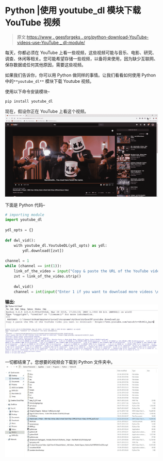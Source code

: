 # Python |使用 youtube_dl 模块下载 YouTube 视频

> 原文:[https://www . geesforgeks . org/python-download-YouTube-videos-use-YouTube _ dl-module/](https://www.geeksforgeeks.org/python-download-youtube-videos-using-youtube_dl-module/)

每天，你都必须在 YouTube 上看一些视频，这些视频可能与音乐、电影、研究、调查、休闲等相关。您可能希望存储一些视频，以备将来使用，因为缺少互联网、保存数据或任何其他原因，需要这些视频。

如果我们告诉你，你可以用 Python 做同样的事情。让我们看看如何使用 Python 中的`**youtube_dl**` 模块下载 Youtube 视频。

使用以下命令安装模块–

```py
pip install youtube_dl

```

现在，假设你正在 YouTube 上看这个视频。
![Sample Video](img/f16aa123258880d2477958017244d59f.png)

下面是 Python 代码–

```py
# importing module
import youtube_dl

ydl_opts = {}

def dwl_vid():
    with youtube_dl.YoutubeDL(ydl_opts) as ydl:
        ydl.download([zxt])

channel = 1
while (channel == int(1)):
    link_of_the_video = input("Copy & paste the URL of the YouTube video you want to download:- ")
    zxt = link_of_the_video.strip()

    dwl_vid()
    channel = int(input("Enter 1 if you want to download more videos \nEnter 0 if you are done "))
```

**输出:**
![Entering URL](img/8e4aeb540318cd282720c90afb403e7d.png)
![Coding Process](img/38f0a4895b93fe9ae6451771467c0805.png)

一切都结束了。您想要的视频会下载到 Python 文件夹中。
![Folder](img/e65ff8b6ec6eb8fa394674dfa54cd59d.png)